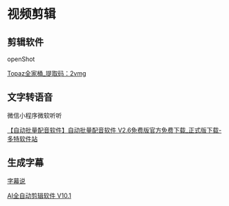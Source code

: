 # 视频剪辑

## 剪辑软件

openShot

[Topaz全家桶_提取码：2vmg](https://pan.baidu.com/s/1dzycUUwWcIRo4P_Xvag21w#list/path=%2F)

## 文字转语音

微信小程序微软听听

[【自动批量配音软件】自动批量配音软件 V2.6免费版官方免费下载_正式版下载-多特软件站](https://duote.com/soft/350825.html)

## 生成字幕

[字幕说](http://www.subspeak.top/regest)

[AI全自动剪辑软件 V10.1](https://www.jb51.net/softs/761691.html)